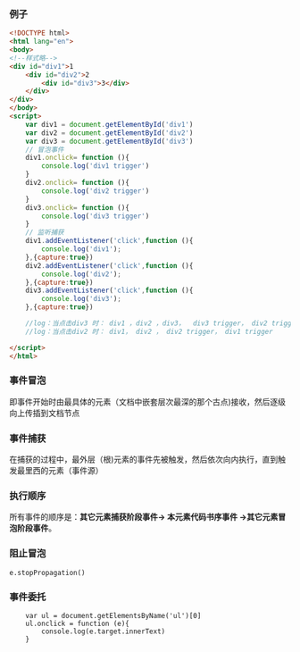 ### 例子

```html
<!DOCTYPE html>
<html lang="en">
<body>
<!--样式略-->
<div id="div1">1
    <div id="div2">2
        <div id="div3">3</div>
    </div>
</div>
</body>
<script>
    var div1 = document.getElementById('div1')
    var div2 = document.getElementById('div2')
    var div3 = document.getElementById('div3')
    // 冒泡事件
    div1.onclick= function (){
        console.log('div1 trigger')
    }
    div2.onclick= function (){
        console.log('div2 trigger')
    }
    div3.onclick= function (){
        console.log('div3 trigger')
    }
    // 监听捕获
    div1.addEventListener('click',function (){
        console.log('div1');
    },{capture:true})
    div2.addEventListener('click',function (){
        console.log('div2');
    },{capture:true})
    div3.addEventListener('click',function (){
        console.log('div3');
    },{capture:true})

    //log：当点击div3 时： div1 ，div2 ，div3，  div3 trigger， div2 trigger， div1 trigger
    //log：当点击div2 时： div1， div2 ， div2 trigger， div1 trigger

</script>
</html>
```

### 事件冒泡

即事件开始时由最具体的元素（文档中嵌套层次最深的那个古点)接收，然后逐级向上传插到文档节点

### 事件捕获

在捕获的过程中，最外层（根)元素的事件先被触发，然后依次向内执行，直到触发最里西的元素（事件源）

### 执行顺序

所有事件的顺序是：**其它元素捕获阶段事件-> 本元素代码书序事件 ->其它元素冒泡阶段事件**。

### 阻止冒泡

`e.stopPropagation()`

### 事件委托

```
    var ul = document.getElementsByName('ul')[0]
    ul.onclick = function (e){
        console.log(e.target.innerText)
    }
```


